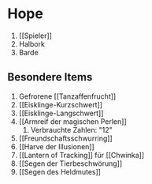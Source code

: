 # Hope
1. [[Spieler]]
2. Halbork
3. Barde

## Besondere Items
1. Gefrorene [[Tanzaffenfrucht]]
2. [[Eisklinge-Kurzschwert]]
3. [[Eisklinge-Langschwert]]
4. [[Armreif der magischen Perlen]]
	1. Verbrauchte Zahlen: "12"
5. [[Freundschaftsschwurring]]
6. [[Harve der Illusionen]]
7. [[Lantern of Tracking]] für [[Chwinka]]
8. [[Segen der Tierbeschwörung]] 
9. [[Segen des Heldmutes]]